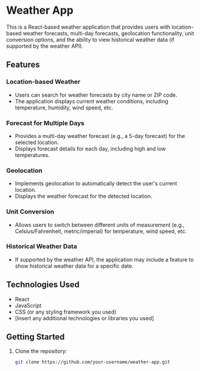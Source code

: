# Weather App

This is a React-based weather application that provides users with location-based weather forecasts, multi-day forecasts, geolocation functionality, unit conversion options, and the ability to view historical weather data (if supported by the weather API).

## Features

### Location-based Weather

- Users can search for weather forecasts by city name or ZIP code.
- The application displays current weather conditions, including temperature, humidity, wind speed, etc.

### Forecast for Multiple Days

- Provides a multi-day weather forecast (e.g., a 5-day forecast) for the selected location.
- Displays forecast details for each day, including high and low temperatures.

### Geolocation

- Implements geolocation to automatically detect the user's current location.
- Displays the weather forecast for the detected location.

### Unit Conversion

- Allows users to switch between different units of measurement (e.g., Celsius/Fahrenheit, metric/imperial) for temperature, wind speed, etc.

### Historical Weather Data

- If supported by the weather API, the application may include a feature to show historical weather data for a specific date.

## Technologies Used

- React
- JavaScript
- CSS (or any styling framework you used)
- [Insert any additional technologies or libraries you used]

## Getting Started

1. Clone the repository:
   ```bash
   git clone https://github.com/your-username/weather-app.git
   ```

